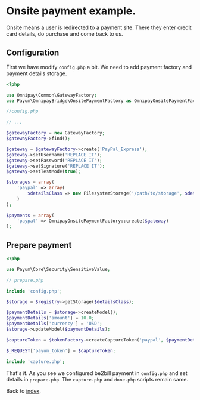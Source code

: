 # Onsite payment example.

Onsite means a user is redirected to a payment site. 
There they enter credit card details, do purchase and come back to us.

## Configuration

First we have modify `config.php` a bit.
We need to add payment factory and payment details storage.

```php
<?php

use Omnipay\Common\GatewayFactory;
use Payum\OmnipayBridge\OnsitePaymentFactory as OmnipayOnsitePaymentFactory;

//config.php

// ...

$gatewayFactory = new GatewayFactory;
$gatewayFactory->find();

$gateway = $gatewayFactory->create('PayPal_Express');
$gateway->setUsername('REPLACE IT');
$gateway->setPassword('REPLACE IT');
$gateway->setSignature('REPLACE IT');
$gateway->setTestMode(true);

$storages = array(
    'paypal' => array(
        $detailsClass => new FilesystemStorage('/path/to/storage', $detailsClass)
    )
);

$payments = array(
    'paypal' => OmnipayOnsitePaymentFactory::create($gateway)
);
```

## Prepare payment

```php
<?php

use Payum\Core\Security\SensitiveValue;

// prepare.php

include 'config.php';

$storage = $registry->getStorage($detailsClass);

$paymentDetails = $storage->createModel();
$paymentDetails['amount'] = 10.0;
$paymentDetails['currency'] = 'USD';
$storage->updateModel($paymentDetails);

$captureToken = $tokenFactory->createCaptureToken('paypal', $paymentDetails, 'done.php');

$_REQUEST['payum_token'] = $captureToken;

include 'capture.php';
```

That's it. As you see we configured be2bill payment in `config.php` and set details in `prepare.php`.
The `capture.php` and `done.php` scripts remain same.

Back to [index](index.md).